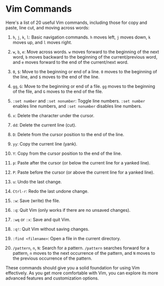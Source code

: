 # Vim Commands

Here's a list of 20 useful Vim commands, including those for copy and paste, line cut, and moving across words:

1. `h`, `j`, `k`, `l`: Basic navigation commands. `h` moves left, `j` moves down, `k` moves up, and `l` moves right.

2. `w`, `b`, `e`: Move across words. `w` moves forward to the beginning of the next word, `b` moves backward to the beginning of the current/previous word, and `e` moves forward to the end of the current/next word.

3. `0`, `$`: Move to the beginning or end of a line. `0` moves to the beginning of the line, and `$` moves to the end of the line.

4. `gg`, `G`: Move to the beginning or end of a file. `gg` moves to the beginning of the file, and `G` moves to the end of the file.

5. `:set number` and `:set nonumber`: Toggle line numbers. `:set number` enables line numbers, and `:set nonumber` disables line numbers.

6. `x`: Delete the character under the cursor.

7. `dd`: Delete the current line (cut).

8. `D`: Delete from the cursor position to the end of the line.

9. `yy`: Copy the current line (yank).

10. `Y`: Copy from the cursor position to the end of the line.

11. `p`: Paste after the cursor (or below the current line for a yanked line).

12. `P`: Paste before the cursor (or above the current line for a yanked line).

13. `u`: Undo the last change.

14. `Ctrl-r`: Redo the last undone change.

15. `:w`: Save (write) the file.

16. `:q`: Quit Vim (only works if there are no unsaved changes).

17. `:wq` or `:x`: Save and quit Vim.

18. `:q!`: Quit Vim without saving changes.

19. `:find <filename>`: Open a file in the current directory.

20. `/pattern`, `n`, `N`: Search for a pattern. `/pattern` searches forward for a pattern, `n` moves to the next occurrence of the pattern, and `N` moves to the previous occurrence of the pattern.

These commands should give you a solid foundation for using Vim effectively. As you get more comfortable with Vim, you can explore its more advanced features and customization options.
